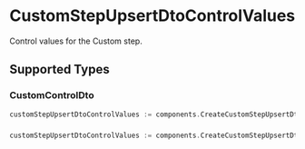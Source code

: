 # CustomStepUpsertDtoControlValues

Control values for the Custom step.


## Supported Types

### CustomControlDto

```go
customStepUpsertDtoControlValues := components.CreateCustomStepUpsertDtoControlValuesCustomControlDto(components.CustomControlDto{/* values here */})
```

### 

```go
customStepUpsertDtoControlValues := components.CreateCustomStepUpsertDtoControlValuesMapOfAny(map[string]any{/* values here */})
```

